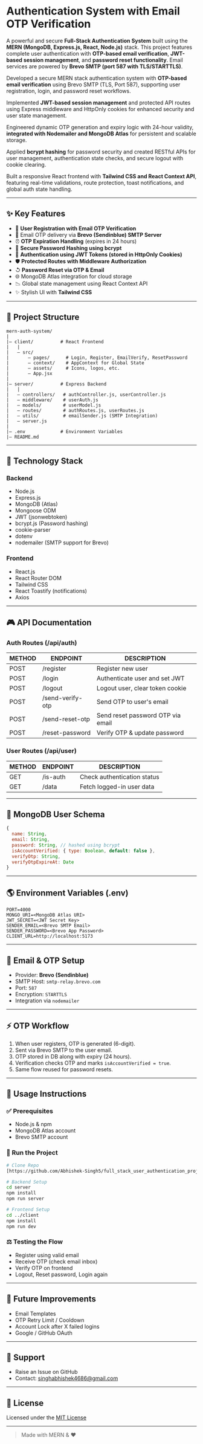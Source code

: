 # Authentication System with Email OTP Verification

A powerful and secure **Full-Stack Authentication System** built using the **MERN (MongoDB, Express.js, React, Node.js)** stack. This project features complete user authentication with **OTP-based email verification**, **JWT-based session management**, and **password reset functionality**. Email services are powered by **Brevo SMTP (port 587 with TLS/STARTTLS)**.

Developed a secure MERN stack authentication system with **OTP-based email verification** using Brevo SMTP (TLS, Port 587), supporting user registration, login, and password reset workflows.

Implemented **JWT-based session management** and protected API routes using Express middleware and HttpOnly cookies for enhanced security and user state management.

Engineered dynamic OTP generation and expiry logic with 24-hour validity, **integrated with Nodemailer and MongoDB Atlas** for persistent and scalable storage.

Applied **bcrypt hashing** for password security and created RESTful APIs for user management, authentication state checks, and secure logout with cookie clearing.

Built a responsive React frontend with **Tailwind CSS and React Context API**, featuring real-time validations, route protection, toast notifications, and global auth state handling.

---

## ✨ Key Features

- 📅 **User Registration with Email OTP Verification**
- 📧 Email OTP delivery via **Brevo (Sendinblue) SMTP Server**
- ⏰ **OTP Expiration Handling** (expires in 24 hours)
- 🔐 **Secure Password Hashing using bcrypt**
- 🔑 **Authentication using JWT Tokens (stored in HttpOnly Cookies)**
- 🛡️ **Protected Routes with Middleware Authorization**
- ↺ **Password Reset via OTP & Email**
- 🌐 MongoDB Atlas integration for cloud storage
- 📉 Global state management using React Context API
- ✨ Stylish UI with **Tailwind CSS**

---

## 📂 Project Structure

```
mern-auth-system/
|
|— client/          # React Frontend
|   |
|   — src/
|       — pages/      # Login, Register, EmailVerify, ResetPassword
|       — context/    # AppContext for Global State
|       — assets/     # Icons, logos, etc.
|       — App.jsx
|
|— server/          # Express Backend
|   |
|   — controllers/   # authController.js, userController.js
|   — middleware/    # userAuth.js
|   — models/        # userModel.js
|   — routes/        # authRoutes.js, userRoutes.js
|   — utils/         # emailSender.js (SMTP Integration)
|   — server.js
|
|— .env             # Environment Variables
|— README.md
```

---

## 🔧 Technology Stack

### Backend

- Node.js
- Express.js
- MongoDB (Atlas)
- Mongoose ODM
- JWT (jsonwebtoken)
- bcrypt.js (Password hashing)
- cookie-parser
- dotenv
- nodemailer (SMTP support for Brevo)

### Frontend

- React.js
- React Router DOM
- Tailwind CSS
- React Toastify (notifications)
- Axios

---

## 🎮 API Documentation

### Auth Routes (/api/auth)

| METHOD | ENDPOINT         | DESCRIPTION                       |
| ------ | ---------------- | --------------------------------- |
| POST   | /register        | Register new user                 |
| POST   | /login           | Authenticate user and set JWT     |
| POST   | /logout          | Logout user, clear token cookie   |
| POST   | /send-verify-otp | Send OTP to user's email          |
| POST   | /send-reset-otp  | Send reset password OTP via email |
| POST   | /reset-password  | Verify OTP & update password      |

### User Routes (/api/user)

| METHOD | ENDPOINT | DESCRIPTION                 |
| ------ | -------- | --------------------------- |
| GET    | /is-auth | Check authentication status |
| GET    | /data    | Fetch logged-in user data   |

---

## 📁 MongoDB User Schema

```javascript
{
  name: String,
  email: String,
  password: String, // hashed using bcrypt
  isAccountVerified: { type: Boolean, default: false },
  verifyOtp: String,
  verifyOtpExpireAt: Date
}
```

---

## 🌎 Environment Variables (.env)

```env
PORT=4000
MONGO_URI=<MongoDB Atlas URI>
JWT_SECRET=<JWT Secret Key>
SENDER_EMAIL=<Brevo SMTP Email>
SENDER_PASSWORD=<Brevo App Password>
CLIENT_URL=http://localhost:5173
```

---

## 👀 Email & OTP Setup

- Provider: **Brevo (Sendinblue)**
- SMTP Host: `smtp-relay.brevo.com`
- Port: `587`
- Encryption: `STARTTLS`
- Integration via `nodemailer`

---

## ⚡ OTP Workflow

1. When user registers, OTP is generated (6-digit).
2. Sent via Brevo SMTP to the user email.
3. OTP stored in DB along with expiry (24 hours).
4. Verification checks OTP and marks `isAccountVerified = true`.
5. Same flow reused for password resets.

---

## 📖 Usage Instructions

### ✅ Prerequisites

- Node.js & npm
- MongoDB Atlas account
- Brevo SMTP account

### 🔄 Run the Project

```bash
# Clone Repo
[https://github.com/Abhishek-Singh5/full_stack_user_authentication_project.git]

# Backend Setup
cd server
npm install
npm run server

# Frontend Setup
cd ../client
npm install
npm run dev
```

### ⚖️ Testing the Flow

- Register using valid email
- Receive OTP (check email inbox)
- Verify OTP on frontend
- Logout, Reset password, Login again

---

## 🚀 Future Improvements

- Email Templates
- OTP Retry Limit / Cooldown
- Account Lock after X failed logins
- Google / GitHub OAuth

---

## 💬 Support

- Raise an Issue on GitHub
- Contact: [singhabhishek4686@gmail.com](mailto\:your.email@example.com)

---

## 💚 License

Licensed under the [MIT License](LICENSE)

---

> Made with MERN & ❤️

